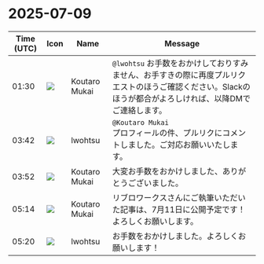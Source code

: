 # 2025-07-09

|Time (UTC)|Icon|Name|Message|
|---|---|---|---|
|01:30|![](https://avatars.slack-edge.com/2023-11-11/6180804843906_ec36242e3b721d6c30e9_72.png)|Koutaro Mukai|`@lwohtsu` お手数をおかけしておりすみません、お手すきの際に再度プルリクエストのほうご確認ください。Slackのほうが都合がよろしければ、以降DMでご連絡します。|
|03:42|![](https://secure.gravatar.com/avatar/6a1342affe7c337c61db338b633abef3.jpg?s=72&d=https%3A%2F%2Fa.slack-edge.com%2Fdf10d%2Fimg%2Favatars%2Fava_0024-72.png)|lwohtsu|`@Koutaro Mukai`<br>プロフィールの件、プルリクにコメントしました。ご対応お願いいたします。|
|03:52|![](https://avatars.slack-edge.com/2023-11-11/6180804843906_ec36242e3b721d6c30e9_72.png)|Koutaro Mukai|大変お手数をおかけしました、ありがとうございました。|
|05:14|![](https://avatars.slack-edge.com/2023-11-11/6180804843906_ec36242e3b721d6c30e9_72.png)|Koutaro Mukai|リブロワークスさんにご執筆いただいた記事は、7月11日に公開予定です！よろしくお願いします。|
|05:20|![](https://secure.gravatar.com/avatar/6a1342affe7c337c61db338b633abef3.jpg?s=72&d=https%3A%2F%2Fa.slack-edge.com%2Fdf10d%2Fimg%2Favatars%2Fava_0024-72.png)|lwohtsu|お手数をおかけしました。よろしくお願いします！|
